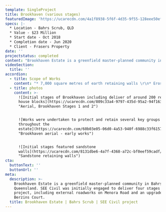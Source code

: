 ```yaml
---
template: SingleProject
title: Brookhaven (various stages)
featuredImage: 'https://ucarecdn.com/4a1f8938-5f6f-4d35-9f55-128eee50ef1c/'
specs: |-
  * Location - Bahrs Scrub, QLD 
  * Value - $23 Million
  * Start date - Oct 2018
  * Completion date - Jun 2020
  * Client - Frasers Property
date: ''
projectstatus: completed
content: "Brookhaven Estate is a greenfield master-planned community in Bahrs Scrub Queensland.  At completion the estate will be hold more than 1300 rediential properties, a retail centre and a variety of parks and green spaces. \r\n\nSEE Civil was initially engaged to deliver four stages of the project, including external roadworks on Menora Road and an upgrade of Berzins Court. Since commencement, SEE Civil has been awarded an additional four residential stages as well as an upgrade to Prangley Road."
videoSection:
  title: ''
accordion:
  - title: Scope of Works
    content: "* 7,000 square metres of earth retaining walls \r\n* Erosion & Sediment Control throughout the project including the construction and maintenance of sediment basins.\r\n* 110,000 cubis metres bulk earthworks cut to fill including detailed batters works along vegetation management areas\r\n* 5000 square metres of single and two-tier sleeper retaining walls and 2300 square metres of A grade boulder walls\r\n* 3100 metres of stormwater pipes and associated infrastructure\r\n* 2600 metres of water reticulation including 250mm trunk watermain\r\n* 3600 metres of sewer reticulation up to 5m deep and associated infrastructure\r\n* 1600 square metres of asphalt surfacing including full depth construction of the roads (subgrade, subbase, kerb and base course)\r\n* Design & construction of water booster pump station including the building, pumps, switchboard & generator\r\n* Two sewer crossings - 1 x 525mm Stormwater Crossing and 1 2x1200mm Stormwater crossing of existing Menora Road"
  - title: photos
    content: >-
      ![Initial stages of Brookhaven including deliver of around 200 residential
      house blocks](https://ucarecdn.com/809c33a4-9797-435d-95a2-94f1631a7246/
      "Aerial, Brookhaven Stages 1 and 2")


      ![Works were undertaken to protect and retain several key groups of trees
      throughout the
      estate](https://ucarecdn.com/60b03e05-06d0-4a53-940f-6988c33f6157/
      "Brookhaven aerial - early works")


      ![Initial stages featured sandstone
      walls](https://ucarecdn.com/8131dbe6-4a7f-4368-a72c-bf0eef59cadf/
      "Sandstone retaining walls")
cta:
  buttonText: ''
  buttonUrl: ''
meta:
  description: >-
    Brookhaven Estate is a greenfield master-planned community in Bahrs Scrub
    Queensland. SEE Civil was initially engaged to deliver four stages of the
    project, including external roadworks on Menora Road and an upgrade of
    Berzins Court. 
  title: Brookhaven Estate | Bahrs Scrub | SEE Civil project
---
```


